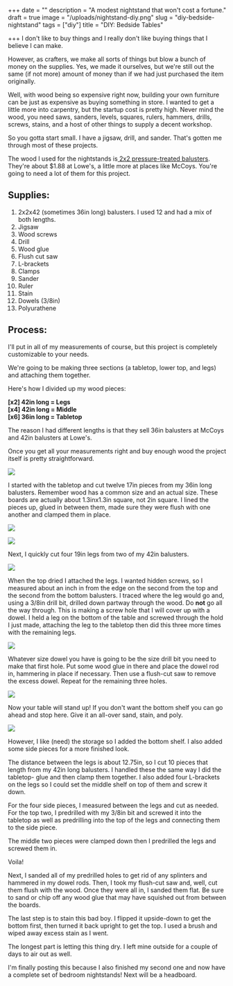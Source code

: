 +++
date = ""
description = "A modest nightstand that won't cost a fortune."
draft = true
image = "/uploads/nightstand-diy.png"
slug = "diy-bedside-nightstand"
tags = ["diy"]
title = "DIY: Bedside Tables"

+++
I don't like to buy things and I really don't like buying things that I believe I can make.

However, as crafters, we make all sorts of things but blow a bunch of money on the supplies. Yes, we made it ourselves, but we're still out the same (if not more) amount of money than if we had just purchased the item originally.

Well, with wood being so expensive right now, building your own furniture can be just as expensive as buying something in store. I wanted to get a little more into carpentry, but the startup cost is pretty high. Never mind the wood, you need saws, sanders, levels, squares, rulers, hammers, drills, screws, stains, and a host of other things to supply a decent workshop.

So you gotta start small. I have a jigsaw, drill, and sander. That's gotten me through most of these projects.

The wood I used for the nightstands is[ 2x2 pressure-treated balusters](https://www.lowes.com/pd/Severe-Weather-Common-2-in-x-2-in-x-42-in-Actual-1-31-in-x-1-31-in-x-41-75-in-Pressure-Treated-Brown-Deck-Baluster/50279745). They're about $1.88 at Lowe's, a little more at places like McCoys. You're going to need a lot of them for this project.

## Supplies:

 1. 2x2x42 (sometimes 36in long) balusters. I used 12 and had a mix of both lengths.
 2. Jigsaw
 3. Wood screws
 4. Drill
 5. Wood glue
 6. Flush cut saw
 7. L-brackets
 8. Clamps
 9. Sander
10. Ruler
11. Stain
12. Dowels (3/8in)
13. Polyurathene

## Process:

I'll put in all of my measurements of course, but this project is completely customizable to your needs.

We're going to be making three sections (a tabletop, lower top, and legs) and attaching them together.

Here's how I divided up my wood pieces:

**\[x2\] 42in long = Legs  
\[x4\] 42in long = Middle  
\[x6\] 36in long = Tabletop**

The reason I had different lengths is that they sell 36in balusters at McCoys and 42in balusters at Lowe's.

Once you get all your measurements right and buy enough wood the project itself is pretty straightforward.

![](/uploads/nightstand-diy.jpg)

I started with the tabletop and cut twelve 17in pieces from my 36in long balusters. Remember wood has a common size and an actual size. These boards are actually about 1.3inx1.3in square, not 2in square. I lined the pieces up, glued in between them, made sure they were flush with one another and clamped them in place.

![](/uploads/nightstand-diy_1.jpg)

![](/uploads/nightstand-tabletop.jpg)

Next, I quickly cut four 19in legs from two of my 42in balusters.

![](/uploads/nightstand-diy_2.jpg)

When the top dried I attached the legs. I wanted hidden screws, so I measured about an inch in from the edge on the second from the top and the second from the bottom balusters. I traced where the leg would go and, using a 3/8in drill bit, drilled down partway through the wood. Do **not** go all the way through. This is making a screw hole that I will cover up with a dowel. I held a leg on the bottom of the table and screwed through the hold I just made, attaching the leg to the tabletop then did this three more times with the remaining legs.

![](/uploads/nightstand-predrill-screws.jpg)

Whatever size dowel you have is going to be the size drill bit you need to make that first hole. Put some wood glue in there and place the dowel rod in, hammering in place if necessary. Then use a flush-cut saw to remove the excess dowel. Repeat for the remaining three holes.

![](/uploads/nightstand-diy_3.jpg)

Now your table will stand up! If you don't want the bottom shelf you can go ahead and stop here. Give it an all-over sand, stain, and poly.

![](/uploads/nightstand-diy_4.jpg)

However, I like (need) the storage so I added the bottom shelf. I also added some side pieces for a more finished look.

The distance between the legs is about 12.75in, so I cut 10 pieces that length from my 42in long balusters. I handled these the same way I did the tabletop- glue and then clamp them together. I also added four L-brackets on the legs so I could set the middle shelf on top of them and screw it down.

For the four side pieces, I measured between the legs and cut as needed. For the top two, I predrilled with my 3/8in bit and screwed it into the tabletop as well as predrilling into the top of the legs and connecting them to the side piece.

The middle two pieces were clamped down then I predrilled the legs and screwed them in.

Voila!

Next, I sanded all of my predrilled holes to get rid of any splinters and hammered in my dowel rods. Then, I took my flush-cut saw and, well, cut them flush with the wood. Once they were all in, I sanded them flat. Be sure to sand or chip off any wood glue that may have squished out from between the boards.

The last step is to stain this bad boy. I flipped it upside-down to get the bottom first, then turned it back upright to get the top. I used a brush and wiped away excess stain as I went.

The longest part is letting this thing dry. I left mine outside for a couple of days to air out as well.

I'm finally posting this because I also finished my second one and now have a complete set of bedroom nightstands! Next will be a headboard.